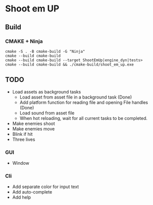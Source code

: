# Shoot em UP

## Build

### CMAKE + Ninja

```
cmake -S . -B cmake-build -G "Ninja"
cmake --build cmake-build
cmake --build cmake-build --target ShootEmUp|engine_dyn|tests>
cmake --build cmake-build && ./cmake-build/shoot_em_up.exe
```

## TODO 

* Load assets as background tasks
    * Load asset from asset file in a background task (Done)
    * Add platform function for reading file and opening File handles (Done)
    * Load sound from asset file
    * When hot reloading, wait for all current tasks to be completed.
* Make enemies shoot
* Make enemies move
* Blink if hit
* Three lives

### GUI

* Window

### Cli

* Add separate color for input text
* Add auto-complete
* Add help
